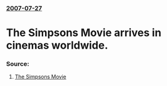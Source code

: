 ### [2007-07-27](/news/2007/07/27/index.md)

#  The Simpsons Movie arrives in cinemas worldwide.




### Source:

1. [The Simpsons Movie](http://www.simpsonsmovie.com)
